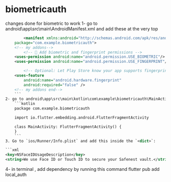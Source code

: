 # biometricauth
changes done for biometric to work
1- go to android\app\src\main\AndroidManifest.xml and add these at the very top
```xml
        <manifest xmlns:android="http://schemas.android.com/apk/res/android"
    package="com.example.biometricauth">
    <!-- my addons-->
        <!-- 🔐 Add biometric and fingerprint permissions -->
    <uses-permission android:name="android.permission.USE_BIOMETRIC"/>
    <uses-permission android:name="android.permission.USE_FINGERPRINT"/>

        <!-- Optional: Let Play Store know your app supports fingerprint -->
    <uses-feature
        android:name="android.hardware.fingerprint"
        android:required="false" />
    <!-- my addons end-->
    ```
2- go to android\app\src\main\kotlin\com\example\biometricauth\MainActivity.kt and change it to fragmented activity
    ```kotlin
    package com.example.biometricauth

    import io.flutter.embedding.android.FlutterFragmentActivity

    class MainActivity: FlutterFragmentActivity() {
    }
    ```
3. Go to `ios/Runner/Info.plist` and add this inside the `<dict>`:

```xml
<key>NSFaceIDUsageDescription</key>
<string>We use Face ID or Touch ID to secure your Safenest vault.</string>
```

4- in terminal , add dependency by running this command
    flutter pub add local_auth